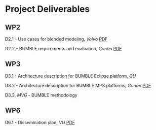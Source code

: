 ---
---

# Project Deliverables

## WP2

D2.1 - Use cases for blended modeling, _Volvo_ [PDF](https://drive.google.com/file/d/1aoajJ5nzplWonkyF--_a4vn9BWOayfM7/view?usp=sharing)

D2.2 - BUMBLE requirements and evaluation, _Canon_ [PDF](https://drive.google.com/file/d/1XnXendxzCfg-gWp9iSdK8PrD8YhL15yY/view?usp=sharing)

## WP3

D3.1 - Architecture description for BUMBLE Eclipse platform, _GU_ 

D3.2 - Architecture description for BUMBLE MPS platforms, _Canon_ [PDF](https://docs.google.com/document/d/1l-76F8IWBzVPuY7bdXmRgLTxelMNJEr_/edit?usp=sharing&ouid=109872421650793262669&rtpof=true&sd=true)

D3.3, _MVG_ - BUMBLE methodology 

## WP6

D6.1 - Dissemination plan, _VU_ [PDF](https://docs.google.com/document/d/1KS7-zK6zdN__EG-N72uJ2M-z9pxWwy5V976cu_nNCMo/edit) 


